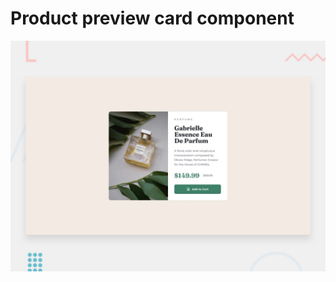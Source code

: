 #  Product preview card component

![Design preview for the Product preview card component coding challenge](./design/desktop-preview.jpg)

